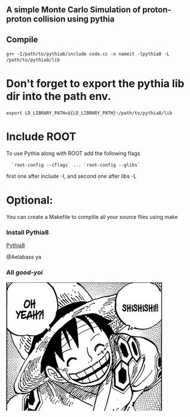 ## A simple Monte Carlo Simulation of proton-proton collision using pythia


## Compile

```
g++ -I/path/to/pythia8/include code.cc -o nameit -lpythia8 -L /path/to/pythia8/lib 

```
# Don't forget to export the pythia lib dir into the path env.

```
export LD_LIBRARY_PATH=${LD_LIBRARY_PATH}:/path/to/pythia8/lib
```

# Include ROOT
To use Pythia along with ROOT add the following flags
```
  `root-config --cflags` ... `root-config --glibs`
```

first one after include -I, and second one after libs -L


# Optional:

You can create a Makefile to complile all your source files using make


### Install Pythia8
<a href="https://pythia.org">Pythia8</a>







@Aelabass ya

<h3>All <em><strong>good-yoi</strong></em></h3>


<img src="s.png" alt="shishsi">

